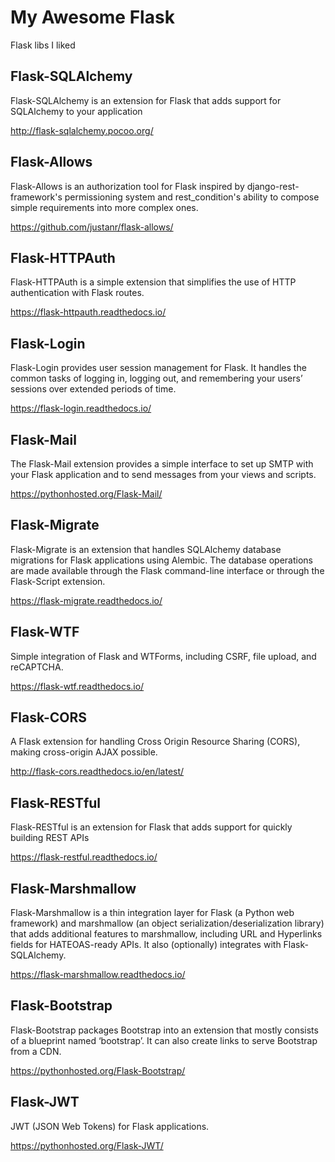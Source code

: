# My Awesome Flask
Flask libs I liked


## Flask-SQLAlchemy

Flask-SQLAlchemy is an extension for Flask that adds support for SQLAlchemy to your application

http://flask-sqlalchemy.pocoo.org/



## Flask-Allows

Flask-Allows is an authorization tool for Flask inspired by django-rest-framework's permissioning system and rest_condition's ability to compose simple requirements into more complex ones.

https://github.com/justanr/flask-allows/


## Flask-HTTPAuth

Flask-HTTPAuth is a simple extension that simplifies the use of HTTP authentication with Flask routes.

https://flask-httpauth.readthedocs.io/


## Flask-Login

Flask-Login provides user session management for Flask. It handles the common tasks of logging in, logging out, and remembering your users’ sessions over extended periods of time.

https://flask-login.readthedocs.io/


## Flask-Mail

The Flask-Mail extension provides a simple interface to set up SMTP with your Flask application and to send messages from your views and scripts.

https://pythonhosted.org/Flask-Mail/



## Flask-Migrate

Flask-Migrate is an extension that handles SQLAlchemy database migrations for Flask applications using Alembic. The database operations are made available through the Flask command-line interface or through the Flask-Script extension.

https://flask-migrate.readthedocs.io/


## Flask-WTF

Simple integration of Flask and WTForms, including CSRF, file upload, and reCAPTCHA.

https://flask-wtf.readthedocs.io/


## Flask-CORS

A Flask extension for handling Cross Origin Resource Sharing (CORS), making cross-origin AJAX possible.

http://flask-cors.readthedocs.io/en/latest/


## Flask-RESTful

Flask-RESTful is an extension for Flask that adds support for quickly building REST APIs

https://flask-restful.readthedocs.io/


## Flask-Marshmallow

Flask-Marshmallow is a thin integration layer for Flask (a Python web framework) and marshmallow (an object serialization/deserialization library) that adds additional features to marshmallow, including URL and Hyperlinks fields for HATEOAS-ready APIs. It also (optionally) integrates with Flask-SQLAlchemy.

https://flask-marshmallow.readthedocs.io/


## Flask-Bootstrap 

Flask-Bootstrap packages Bootstrap into an extension that mostly consists of a blueprint named ‘bootstrap’. It can also create links to serve Bootstrap from a CDN.

https://pythonhosted.org/Flask-Bootstrap/


## Flask-JWT 

JWT (JSON Web Tokens) for Flask applications.

https://pythonhosted.org/Flask-JWT/
